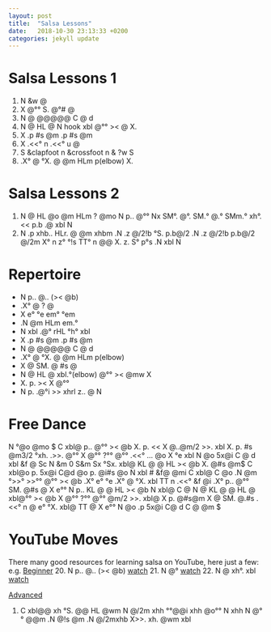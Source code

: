 ```yaml
---
layout: post
title:  "Salsa Lessons"
date:   2018-10-30 23:13:33 +0200
categories: jekyll update
---
```



# Salsa Lessons 1
1. N &w @
2. X @°° S. @°# @
3. N @ @@@@@ C @ d
4. N @ HL @ N hook xbl @°° >< @ X.
5. X .p #s @m .p #s @m
6. X .<<° n .<<° u @
6. S &clapfoot n &crossfoot n & ?w S
7. .X° @ °X. @ @m HLm p(elbow) X.

# Salsa Lessons 2
1. N @ HL @o @m HLm ? @mo N p.. @°° Nx SM°. @°. SM.° @.° SMm.° xh°. <<  p.b .@ xbl N
2. N .p xhb.. HLr. @ @m xhbm .N .z @/2!b °S. p.b@/2 .N .z @/2!b p.b@/2 @/2m X° n z° °!s TT° n @@ X. z. S° p°s .N xbl N


# Repertoire
- N p.. @.. (>< @b)
-  .X° @ ? @
- X e° °e em° °em
- .N @m HLm em.°
- N xbl .@° rHL °h° xbl
- X .p #s @m .p #s @m
- N @ @@@@@ C @ d
- .X° @ °X. @ @m HLm p(elbow)
- X @ SM. @ #s @
- N @ HL @ xbl.°(elbow) @°° >< @mw X
- X. p. >< X @°°
- N p. .@°i >> xhrl z.. @ N

# Free Dance
N °@o @mo $ C xbl@ p.. @°° >< @b X. p. << X @..@m/2 >>. xbl X. p. #s @m3/2 °xh.  .>>. @°° X @°° ?°° @°° .<<° … @o X °e xbl N @o 5x@i C @ d xbl &f @ Sc N &m
0 S&m Sx °Sx. xbl@ KL @ @ HL >< @b X. @#s @m$ C xbl@o p. 5x@i C@d @o p. @i#s @o N xbl # &f@ @mi C xbl@ C @o .N @m °>>° >>°° @°° >< @b .X° e° °e .X° @ °X. xbl TT n .<<° &f @i .X° p.. @°° SM. @#s @ X e°° N p.. KL @ @ HL >< @b
N xbl@ C @ N @ KL @ @ HL @ xbl@°° >< @b X @°° ?°° @°° @m/2 >>. xbl@ X p. @#s@m X @ SM. @.#s .<<° n @ e° °X. xbl@ TT @ X e°° N @o .p 5x@i C@ d C @ @m $

# YouTube Moves
There many good resources for learning salsa on YouTube, here just a few:
e.g.
[Beginner](https://www.youtube.com/watch?v=PhCVGqBOjAo&t=136s&ab\_channel=SexyLatinDancing)
20. N p.. @.. (>< @b) [watch](https://www.youtube.com/watch?v=t39C2rq_PWo&list=PLzQLYa4i8-6ttepSkMUotELuuWBWZX63g&index=11)
21. N @° [watch](https://www.youtube.com/watch?v=1g322euzmBQ)
22. N @ xh°. xbl [watch](https://www.youtube.com/watch?v=1g322euzmBQ)

[Advanced](https://www.youtube.com/watch?v=RsusizwLkXg&ab\_channel=SkandWood)
1. C xbl@@ xh °S. @@ HL @wm N @/2m xhh °°@@i xhh @o°° N xhh N @°° @@m .N @!s @m .N @/2mxhb X>>. xh. @wm  xbl


